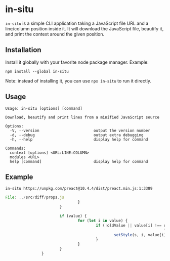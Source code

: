 # in-situ

`in-situ` is a simple CLI application taking a JavaScript file URL and a line/column position inside
it.  It will download the JavaScript file, beautify it, and print the context around the given
position.

## Installation

Install it globally with your favorite node package manager.  Example:
```
npm install --global in-situ
```

Note: instead of installing it, you can use `npx in-situ` to run it directly.

## Usage

```
Usage: in-situ [options] [command]

Download, beautify and print lines from a minified JavaScript source

Options:
  -V, --version                        output the version number
  -d, --debug                          output extra debugging
  -h, --help                           display help for command

Commands:
  context [options] <URL:LINE:COLUMN>
  modules <URL>
  help [command]                       display help for command
```

## Example

```
in-situ https://unpkg.com/preact@10.4.4/dist/preact.min.js:1:3389
```
```js
File: ../src/diff/props.js
                                }
                        }

                        if (value) {
                                for (let i in value) {
                                        if (!oldValue || value[i] !== oldValue[i]) {
                                                                      ^
                                                setStyle(s, i, value[i]);
                                        }
                                }
                        }
                }
```
